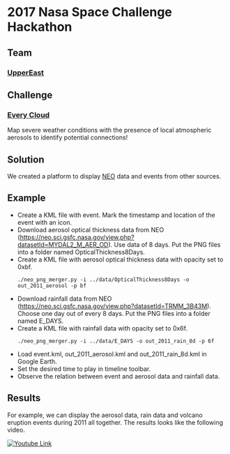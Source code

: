 # 2017 Nasa Space Challenge Hackathon

## Team
### [UpperEast](https://2017.spaceappschallenge.org/challenges/warning-danger-ahead/every-cloud/teams/uppereast/project)

## Challenge
### [Every Cloud](https://2017.spaceappschallenge.org/challenges/warning-danger-ahead/every-cloud/details)
Map severe weather conditions with the presence of local atmospheric aerosols to identify potential connections!

## Solution
We created a platform to display [NEO](https://neo.sci.gsfc.nasa.gov/about/ftp.php) data and events from other sources.

## Example
- Create a KML file with event. Mark the timestamp and location of the event with an icon.
- Download aerosol optical thickness data from NEO (https://neo.sci.gsfc.nasa.gov/view.php?datasetId=MYDAL2_M_AER_OD). Use data of 8 days. Put the PNG files into a folder named OpticalThickness8Days.
- Create a KML file with aerosol optical thickness data with opacity set to 0xbf.
  ```
  ./neo_png_merger.py -i ../data/OpticalThickness8Days -o out_2011_aerosol -p bf
  ```
- Download rainfall data from NEO (https://neo.sci.gsfc.nasa.gov/view.php?datasetId=TRMM_3B43M). Choose one day out of every 8 days. Put the PNG files into a folder named E_DAYS.
- Create a KML file with rainfall data with opacity set to 0x6f.
  ```
  ./neo_png_merger.py -i ../data/E_DAYS -o out_2011_rain_8d -p 6f
  ```
- Load event.kml, out_2011_aerosol.kml and out_2011_rain_8d.kml in Google Earth.
- Set the desired time to play in timeline toolbar.
- Observe the relation between event and aerosol data and rainfall data.

## Results

For example, we can display the aerosol data, rain data and volcano eruption events during 2011 all together. The results looks like the following video.

[![Youtube Link](http://img.youtube.com/vi/u5VqfrfwxfY/0.jpg)](https://www.youtube.com/watch?v=u5VqfrfwxfY "Demo Video")


